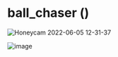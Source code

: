 # ball_chaser ()

![Honeycam 2022-06-05 12-31-37](https://user-images.githubusercontent.com/81784631/172033918-33ba0f2f-ccb0-4389-a9c8-aa5fa9f809a6.gif)

![image](https://user-images.githubusercontent.com/81784631/178163954-a5bf3ced-66a4-4149-beb9-028b7b48d271.png)
